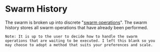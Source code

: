 # Swarm History
The swarm is broken up into discrete "[swarm operations](swarm_operations/index.md)". The swarm history stores all swarm operations that have already been performed. 

    Note: It is up to the user to decide how to handle the swarm operations that are waiting to be executed. I left this blank so you may choose to adopt a method that suits your preferences and scale. 
